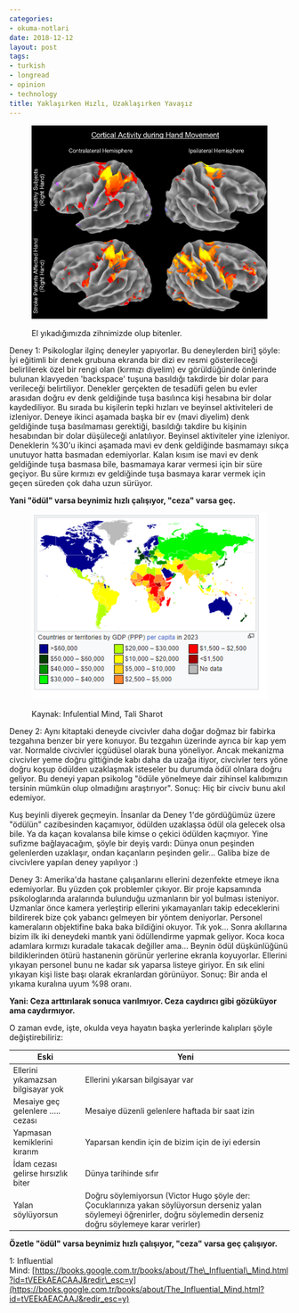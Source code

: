 ```yaml
---
categories:
- okuma-notlari
date: 2018-12-12
layout: post
tags:
- turkish
- longread
- opinion
- technology
title: Yaklaşırken Hızlı, Uzaklaşırken Yavaşız
---
```


<figure>

![](/images/image1.png)

<figcaption>

El yıkadığımızda zihnimizde olup bitenler.

</figcaption>

</figure>

Deney 1: Psikologlar ilginç deneyler yapıyorlar. Bu deneylerden biri[1](#dfref-footnote-1) şöyle: İyi eğitimli bir denek grubuna ekranda bir dizi ev resmi gösterileceği belirlilerek özel bir rengi olan (kırmızı diyelim) ev görüldüğünde önlerinde bulunan klavyeden 'backspace' tuşuna basıldığı takdirde bir dolar para verileceği belirtiliyor. Denekler gerçekten de tesadüfi gelen bu evler arasıdan doğru ev denk geldiğinde tuşa basılınca kişi hesabına bir dolar kaydediliyor. Bu sırada bu kişilerin tepki hızları ve beyinsel aktiviteleri de izleniyor. Deneye ikinci aşamada başka bir ev (mavi diyelim) denk geldiğinde tuşa basılmaması gerektiği, basıldığı takdire bu kişinin hesabından bir dolar düşüleceği anlatılıyor. Beyinsel aktiviteler yine izleniyor. Deneklerin %30'u ikinci aşamada mavi ev denk geldiğinde basmamayı sıkça unutuyor hatta basmadan edemiyorlar. Kalan kısım ise mavi ev denk geldiğinde tuşa basmasa bile, basmamaya karar vermesi için bir süre geçiyor. Bu süre kırmızı ev geldiğinde tuşa basmaya karar vermek için geçen süreden çok daha uzun sürüyor.

**Yani "ödül" varsa beynimiz hızlı çalışıyor, "ceza" varsa geç.**

<figure>

![](/images/image.png)

<figcaption>

Kaynak: Infulential Mind, Tali Sharot

</figcaption>

</figure>

Deney 2: Aynı kitaptaki deneyde civcivler daha doğar doğmaz bir fabirka tezgahına benzer bir yere konuyor. Bu tezgahın üzerinde ayrıca bir kap yem var. Normalde civcivler içgüdüsel olarak buna yöneliyor. Ancak mekanizma civcivler yeme doğru gittiğinde kabı daha da uzağa itiyor, civcivler ters yöne doğru koşup ödülden uzaklaşmak isteseler bu durumda ödül olnlara doğru geliyor. Bu deneyi yapan psikolog "ödüle yönelmeye dair zihinsel kalıbımızın tersinin mümkün olup olmadığını araştırıyor". Sonuç: Hiç bir civciv bunu akıl edemiyor.

Kuş beyinli diyerek geçmeyin. İnsanlar da Deney 1'de gördüğümüz üzere "ödülün" cazibesinden kaçamıyor, ödülden uzaklaşsa ödül ola gelecek olsa bile. Ya da kaçan kovalansa bile kimse o çekici ödülden kaçmıyor. Yine sufizme bağlayacağım, şöyle bir deyiş vardı: Dünya onun peşinden gelenlerden uzaklaşır, ondan kaçanların peşinden gelir... Galiba bize de civcivlere yapılan deney yapılıyor :)

Deney 3: Amerika'da hastane çalışanlarını ellerini dezenfekte etmeye ikna edemiyorlar. Bu yüzden çok problemler çıkıyor. Bir proje kapsamında psikologlarında aralarında bulunduğu uzmanların bir yol bulması isteniyor. Uzmanlar önce kamera yerleştirip ellerini yıkamayanları takip edeceklerini bildirerek bize çok yabancı gelmeyen bir yöntem deniyorlar. Personel kameraların objektifine baka baka bildiğini okuyor. Tık yok... Sonra akıllarına bizim ilk iki deneydeki mantık yani ödüllendirme yapmak geliyor. Koca koca adamlara kırmızı kuradale takacak değiller ama... Beynin ödül düşkünlüğünü bildiklerinden ötürü hastanenin görünür yerlerine ekranla koyuyorlar. Ellerini yıkayan personel bunu ne kadar sık yaparsa listeye giriyor. En sık elini yıkayan kişi liste başı olarak ekranlardan görünüyor. Sonuç: Bir anda el yıkama kuralına uyum %98 oranı.

**Yani: Ceza arttırılarak sonuca varılmıyor. Ceza caydırıcı gibi gözüküyor ama caydırmıyor.**

O zaman evde, işte, okulda veya hayatın başka yerlerinde kalıpları şöyle değiştirebiliriz:

| Eski | Yeni |
| --- | --- |
| Ellerini yıkamazsan bilgisayar yok | Ellerini yıkarsan bilgisayar var |
| Mesaiye geç gelenlere ….. cezası | Mesaiye düzenli gelenlere haftada bir saat izin |
| Yapmasan kemiklerini kırarım | Yaparsan kendin için de bizim için de iyi edersin |
| İdam cezası gelirse hırsızlık biter | Dünya tarihinde sıfır |
| Yalan söylüyorsun | Doğru söylemiyorsun (Victor Hugo şöyle der: Çocuklarınıza yakan söylüyorsun derseniz yalan söylemeyi öğrenirler, doğru söylemedin derseniz doğru söylemeye karar verirler) |

**Özetle "ödül" varsa beynimiz hızlı çalışıyor, "ceza" varsa geç çalışıyor.**

1: Influential Mind: [https://books.google.com.tr/books/about/The\_Influential\_Mind.html?id=tVEEkAEACAAJ&redir\_esc=y](https://books.google.com.tr/books/about/The_Influential_Mind.html?id=tVEEkAEACAAJ&redir_esc=y)
